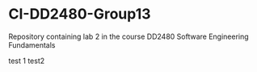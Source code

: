 # CI-DD2480-Group13
Repository containing lab 2 in the course DD2480 Software Engineering Fundamentals

test 1
test2
